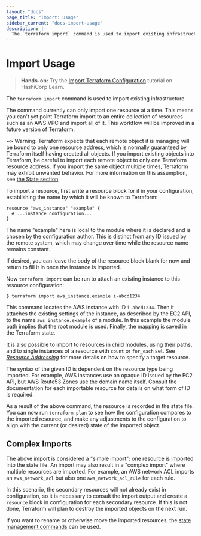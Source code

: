 ```yaml
---
layout: "docs"
page_title: "Import: Usage"
sidebar_current: "docs-import-usage"
description: |-
  The `terraform import` command is used to import existing infrastructure.
---
```


# Import Usage

> **Hands-on:** Try the [Import Terraform Configuration](https://learn.hashicorp.com/tutorials/terraform/state-import?in=terraform/state&utm_source=WEBSITE&utm_medium=WEB_IO&utm_offer=ARTICLE_PAGE&utm_content=DOCS) tutorial on HashiCorp Learn.

The `terraform import` command is used to import existing infrastructure.

The command currently can only import one resource at a time. This means
you can't yet point Terraform import to an entire collection of resources
such as an AWS VPC and import all of it. This workflow will be improved in a
future version of Terraform.

~> Warning: Terraform expects that each remote object it is managing will be
bound to only one resource address, which is normally guaranteed by Terraform
itself having created all objects. If you import existing objects into Terraform,
be careful to import each remote object to only one Terraform resource address.
If you import the same object multiple times, Terraform may exhibit unwanted
behavior. For more information on this assumption, see
[the State section](/docs/state/).

To import a resource, first write a resource block for it in your
configuration, establishing the name by which it will be known to Terraform:

```
resource "aws_instance" "example" {
  # ...instance configuration...
}
```

The name "example" here is local to the module where it is declared and is
chosen by the configuration author. This is distinct from any ID issued by
the remote system, which may change over time while the resource name
remains constant.

If desired, you can leave the body of the resource block blank for now and
return to fill it in once the instance is imported.

Now `terraform import` can be run to attach an existing instance to this
resource configuration:

```shell
$ terraform import aws_instance.example i-abcd1234
```

This command locates the AWS instance with ID `i-abcd1234`. Then it attaches
the existing settings of the instance, as described by the EC2 API, to the
name `aws_instance.example` of a module. In this example the module path
implies that the root module is used. Finally, the mapping is saved in the
Terraform state.

It is also possible to import to resources in child modules, using their paths,
and to single instances of a resource with `count` or `for_each` set. See
[_Resource Addressing_](/docs/internals/resource-addressing.html) for more
details on how to specify a target resource.

The syntax of the given ID is dependent on the resource type being imported.
For example, AWS instances use an opaque ID issued by the EC2 API, but
AWS Route53 Zones use the domain name itself. Consult the documentation for
each importable resource for details on what form of ID is required.

As a result of the above command, the resource is recorded in the state file.
You can now run `terraform plan` to see how the configuration compares to
the imported resource, and make any adjustments to the configuration to
align with the current (or desired) state of the imported object.

## Complex Imports

The above import is considered a "simple import": one resource is imported
into the state file. An import may also result in a "complex import" where
multiple resources are imported. For example, an AWS network ACL imports
an `aws_network_acl` but also one `aws_network_acl_rule` for each rule.

In this scenario, the secondary resources will not already exist in
configuration, so it is necessary to consult the import output and create
a `resource` block in configuration for each secondary resource. If this is
not done, Terraform will plan to destroy the imported objects on the next run.

If you want to rename or otherwise move the imported resources, the
[state management commands](/docs/commands/state/index.html) can be used.
